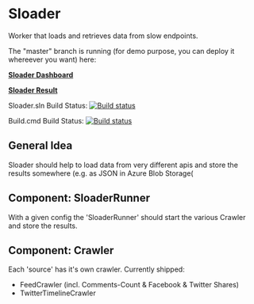 Sloader
=======

Worker that loads and retrieves data from slow endpoints.

The "master" branch is running (for demo purpose, you can deploy it whereever you want) here:

__[Sloader Dashboard](http://sloader.azurewebsites.net/)__

__[Sloader Result](https://sloader.blob.core.windows.net/sloader/data.json)__

Sloader.sln Build Status: [![Build status](https://ci.appveyor.com/api/projects/status/fn1yw7rei6gkj478?svg=true)](https://ci.appveyor.com/project/robertmuehsig/sloader)

Build.cmd Build Status: [![Build status](https://ci.appveyor.com/api/projects/status/7cejo8t3gc91j1hl?svg=true)](https://ci.appveyor.com/project/robertmuehsig/sloader-238)

## General Idea

Sloader should help to load data from very different apis and store the results somewhere (e.g. as JSON in Azure Blob Storage(

## Component: SloaderRunner

With a given config the 'SloaderRunner' should start the various Crawler and store the results.

## Component: Crawler

Each 'source' has it's own crawler. 
Currently shipped:

* FeedCrawler (incl. Comments-Count & Facebook & Twitter Shares)
* TwitterTimelineCrawler

